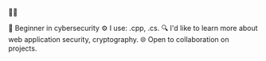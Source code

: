 🙋‍♂️

🔐 Beginner in cybersecurity
⚙️ I use: .cpp, .cs.
🔍 I'd like to learn more about web application security, cryptography.
🌐 Open to collaboration on projects.
